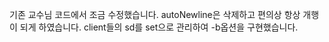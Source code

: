 기존 교수님 코드에서 조금 수정했습니다.
autoNewline은 삭제하고 편의상 항상 개행이 되게 하였습니다.
client들의 sd를 set으로 관리하여 -b옵션을 구현했습니다.

